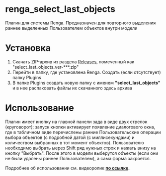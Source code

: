 # renga_select_last_objects
Плагин для системы Renga. Предназначен для повторного выделения раннее выделенных Пользователем объектов внутри модели

# Установка
1. Скачать ZIP-архив из раздела [Releases](https://github.com/GeorgGrebenyuk/renga_select_last_objects/releases), помеченный как "select_last_objects_ver-\*\*\*.zip"
2. Перейти в папку, где установлена Renga. Создать (если отсутствует) папку Plugins
3. В папке Plugins создать новую папку с именем **"select_last_objects"** и в нее распаковать файлы их скачанного здесь архива

# Использование
Плагин имеет кнопку на главной панели зада в виде двух стрелок (круговорот); запуск кнопки активирует появление диалогового окна, где в табличном виде перечислены ранние Пользовательские операции выбора объектов (с подробной датой (с миллисекундами) и количеством выбранных в тот момент объектов). Пользователю необходимо выбрать ыерез Shift ряд нужных строк и нажать внизу на кнопку "Выбрать". После этого в модели выберутся объекты (если они не были удалены раннее Пользователем), а сама форма закроется.

Подробнее об использовании см. видеоролик **[по ссылке](https://zen.yandex.ru/video/watch/62a3b10ecbfb63274313786c).**
